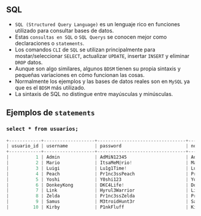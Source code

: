 ## SQL

- `SQL (Structured Query Language)` es un lenguaje rico en funciones utilizado para consultar bases de datos.
- Estas `consultas en SQL` o `SQL Querys` se conocen mejor como declaraciones o `statements`.
- Los comandos `CLI` de `SQL` se utilizan principalmente para mostar/seleccionar `SELECT`, actualizar `UPDATE`, insertar `INSERT` y eliminar `DROP` datos.
- Aunque son algo similares, algunos `BDSM` tienen su propia sintaxis y pequeñas variaciones en cómo funcionan las cosas.
- Normalmente los ejemplos y las bases de datos reales son en `MySQL` ya que es el `BDSM` más utilizado.
- La sintaxis de SQL no distingue entre mayúsculas y minúsculas.

## Ejemplos de `statements`

### `select * from usuarios;`

````py
+------------+-------------------+---------------------------------+---------------------------+---------------------------+-------------+--------------------------------+-------------+---------------------+
| usuario_id | username          | password                        | nombre                    | direccion                 | telefono    | email                          | tipo_cuenta | creado_en           |
+------------+-------------------+---------------------------------+---------------------------+---------------------------+-------------+--------------------------------+-------------+---------------------+
|          1 | Admin             | AdMiN12345                      | Admin General del Sistema | Fz3r0 Gaming Extravaganza | 666-666-666 | noob_admin@fz3r0_gaming.net    | premium     | 1998-07-11 00:00:00 |
|          2 | Mario             | ItsaMeM@rio!                    | Mario                     | 123 Mushroom Kingdom      | 555-1234    | mario_plumber@nintendo.jp      | premium     | 1985-09-13 00:00:00 |
|          3 | Luigi             | Lu1g1Time!                      | Luigi                     | 456 Mushroom Kingdom      | 555-5678    | luigi_plumber@nintendo.jp      | normal      | 1983-07-14 00:00:00 |
|          4 | Peach             | Pr1nc3ssPeach                   | Princess Peach            | 789 Mushroom Kingdom      | 555-9012    | peach@nintendo.jp              | premium     | 1985-09-13 00:00:00 |
|          5 | Yoshi             | Y0shi123                        | Yoshi                     | 369 Yoshi Island          | 555-3456    | yoshi@nintendo.jp              | normal      | 1990-08-14 00:00:00 |
|          6 | DonkeyKong        | DKC4Life!                       | Donkey Kong               | 147 DK Island             | 555-7890    | donkeykong@nintendo.jp         | premium     | 1981-07-09 00:00:00 |
|          7 | Link              | Hyrul3Warrior                   | Link                      | 741 Hyrule                | 555-2345    | link@nintendo.jp               | normal      | 1986-02-21 00:00:00 |
|          8 | Zelda             | Pr1nc3ssZelda                   | Princess Zelda            | 852 Hyrule Castle         | 555-6789    | zelda@nintendo.jp              | premium     | 1986-02-21 00:00:00 |
|          9 | Samus             | M3troidHunt3r                   | Samus Aran                | 963 Zebes                 | 555-0123    | samus@nintendo.jp              | normal      | 1986-08-06 00:00:00 |
|         10 | Kirby             | P1nkFluff                       | Kirby                     | 369 Dream Land            | 555-4567    | kirby@nintendo.jp              | premium     | 1992-04-27 00:00:00 |
````
